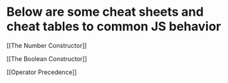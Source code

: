 # Below are some cheat sheets and cheat tables to common JS behavior

[[The Number Constructor]]

[[The Boolean Constructor]]

[[Operator Precedence]]